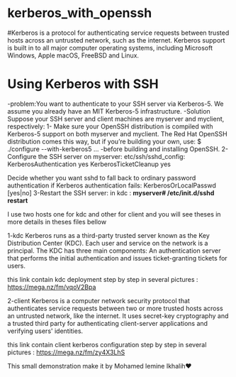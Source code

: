 # kerberos_with_openssh
#Kerberos is a protocol for authenticating service requests between trusted hosts across an untrusted network, 
such as the internet. Kerberos support is built in to all major computer operating systems, including Microsoft Windows, Apple macOS, FreeBSD and Linux.
# Using Kerberos with SSH
-problem:You want to authenticate to your SSH server via Kerberos-5. We assume you already have an MIT Kerberos-5 infrastructure.
-Solution
Suppose your SSH server and client machines are myserver and myclient, respectively:
1- Make sure your OpenSSH distribution is compiled with Kerberos-5 support on both myserver and myclient. The Red Hat OpenSSH distribution comes this way, but if you’re building your own, use:
$ ./configure --with-kerberos5 ...
-before building and installing OpenSSH.
2-Configure the SSH server on myserver:
  etc/ssh/sshd_config:
  KerberosAuthentication yes
  KerberosTicketCleanup yes

Decide whether you want sshd to fall back to ordinary password authentication if Kerberos authentication fails:
KerberosOrLocalPasswd [yes|no]
3-Restart the SSH server:
in kdc : **myserver# /etc/init.d/sshd restart**

I use two hosts one for kdc and other for client and you will see theses  in more details in theses files bellow

1-kdc
Kerberos runs as a third-party trusted server known as the Key Distribution Center (KDC). Each user and service on the network is a principal. The KDC has three main components: An authentication server that performs the initial authentication and issues ticket-granting tickets for users.

  this link contain kdc deployment step by step in several pictures :  https://mega.nz/fm/vqoV2Bpa
  
2-client
Kerberos is a computer network security protocol that authenticates service requests between two or more trusted hosts across an untrusted network, like the internet. It uses secret-key cryptography and a trusted third party for authenticating client-server applications and verifying users' identities.


 this link contain client kerberos configuration step by step in several pictures :  https://mega.nz/fm/zy4X3LhS
 
 
 This small demonstration make it by Mohamed lemine Ikhalih❤️







